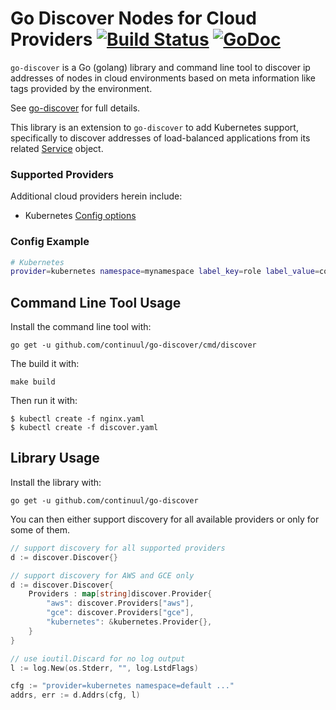 # Go Discover Nodes for Cloud Providers [![Build Status](https://travis-ci.org/hashicorp/go-discover.svg?branch=master)](https://travis-ci.org/hashicorp/go-discover) [![GoDoc](https://godoc.org/github.com/hashicorp/go-discover?status.svg)](https://godoc.org/github.com/hashicorp/go-discover)

`go-discover` is a Go (golang) library and command line tool to discover
ip addresses of nodes in cloud environments based on meta information
like tags provided by the environment.

See [go-discover](https://github.com/hashicorp/go-discover) for full details.

This library is an extension to `go-discover` to add Kubernetes support,
specifically to discover addresses of load-balanced applications from its
related [Service](https://kubernetes.io/docs/concepts/services-networking/service/) object.

### Supported Providers

Additional cloud providers herein include:

 * Kubernetes [Config options](https://github.com/continuul/go-discover-kubernetes/blob/master/provider/kubernetes/kubernetes_discover.go#L15-L22)

### Config Example

```bash
# Kubernetes
provider=kubernetes namespace=mynamespace label_key=role label_value=consul
```

## Command Line Tool Usage

Install the command line tool with:

```
go get -u github.com/continuul/go-discover/cmd/discover
```

The build it with:

```
make build
```

Then run it with:

```
$ kubectl create -f nginx.yaml
$ kubectl create -f discover.yaml
```

## Library Usage

Install the library with:

```
go get -u github.com/continuul/go-discover
```

You can then either support discovery for all available providers
or only for some of them.

```go
// support discovery for all supported providers
d := discover.Discover{}

// support discovery for AWS and GCE only
d := discover.Discover{
	Providers : map[string]discover.Provider{
		"aws": discover.Providers["aws"],
		"gce": discover.Providers["gce"],
		"kubernetes": &kubernetes.Provider{},
	}
}

// use ioutil.Discard for no log output
l := log.New(os.Stderr, "", log.LstdFlags)

cfg := "provider=kubernetes namespace=default ..."
addrs, err := d.Addrs(cfg, l)
```
